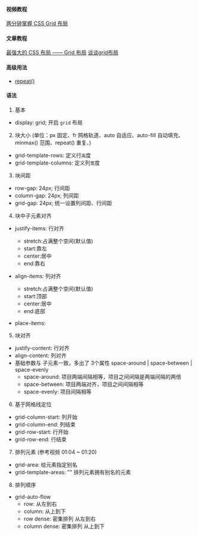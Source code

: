 <!--
 * @Date: 2022-09-11
 * @Author: 马晓川 724503670@qq.com
 * @LastEditors: 马晓川 724503670@qq.com
 * @LastEditTime: 2022-09-11
 * @Description: 
-->
#### 视频教程
[两分钟掌握 CSS Grid 布局](https://www.bilibili.com/video/BV18p411A7JB?spm_id_from=333.1007.top_right_bar_window_history.content.click&vd_source=3d9e9a0e7677ae790c38995a8e2d121a)

#### 文章教程
[最强大的 CSS 布局 —— Grid 布局](https://juejin.cn/post/6854573220306255880)
[谈谈grid布局](https://juejin.cn/post/7017074528752762911)

#### 高级用法
* [repeat()](https://www.zhangxinxu.com/wordpress/2019/12/css-repeat/)

#### 语法
1. 基本
* display: grid; 开启 `grid` 布局

2. 块大小 (单位：px 固定、fr 网格轨道、auto 自适应、auto-fill 自动填充、minmax() 范围、repeat() 重复、)
* grid-template-rows: 定义行`高`度
* grid-template-columns: 定义列`宽`度

3. 块间距
* row-gap: 24px; 行间距
* column-gap: 24px; 列间距
* grid-gap: 24px; 统一设置列间距、行间距

4. 块中子元素对齐
* justify-items: 行对齐
  * stretch:占满整个空间(默认值)
  * start:靠左
  * center:居中
  * end:靠右

* align-items: 列对齐
  * stretch:占满整个空间(默认值)
  * start:顶部
  * center:居中
  * end:底部

* place-items: <justify-items> <align-items>

5. 块对齐
* justify-content: 行对齐
* align-content: 列对齐
* 基础参数与 子元素一致，多出了 3个属性 space-around | space-between | space-evenly
  * space-around: 项目两端间隔相等，项目之间间隔是两端间隔的两倍
  * space-between: 项目两端对齐，项目之间间隔相等
  * space-evenly: 项目间隔相等

6. 基于网格线定位
* grid-column-start: 列开始
* grid-column-end: 列结束
* grid-row-start: 行开始
* grid-row-end: 行结束 

7. 排列元素 (参考视频 01:04 ~ 01:20)
* grid-area: 给元素指定别名
* grid-template-areas: "" 排列元素拥有别名的元素

8. 排列顺序
* grid-auto-flow
  * row: 从左到右
  * column: 从上到下
  * row dense: 密集排列 从左到右
  * column dense: 密集排列 从上到下